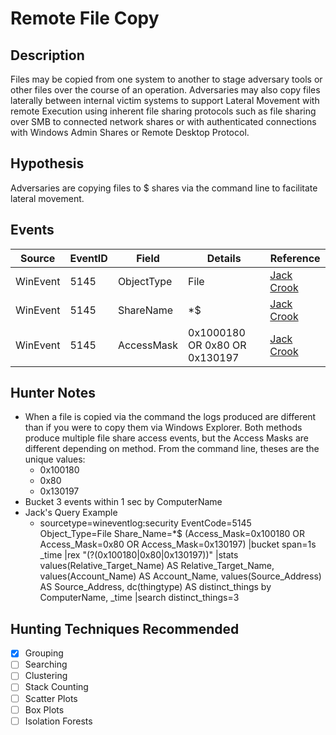 # Remote File Copy
## Description
Files may be copied from one system to another to stage adversary tools or other files over the course of an operation. Adversaries may also copy files laterally between internal victim systems to support Lateral Movement with remote Execution using inherent file sharing protocols such as file sharing over SMB to connected network shares or with authenticated connections with Windows Admin Shares or Remote Desktop Protocol.


## Hypothesis
Adversaries are copying files to $ shares via the command line to facilitate lateral movement.


## Events

| Source | EventID | Field | Details | Reference | 
|--------|---------|-------|---------|-----------| 
| WinEvent | 5145 | ObjectType | File | [Jack Crook](https://t.co/HSykx8LC6V) |
| WinEvent | 5145 | ShareName | *$ | [Jack Crook](https://t.co/HSykx8LC6V) |
| WinEvent | 5145 | AccessMask | 0x1000180 OR 0x80 OR 0x130197 | [Jack Crook](https://t.co/HSykx8LC6V) |


## Hunter Notes
* When a file is copied via the command the logs produced are different than if you were to copy them via Windows Explorer. Both methods produce multiple file share access events, but the Access Masks are different depending on method. From the command line, theses are the unique values:
	* 0x100180
	* 0x80
	* 0x130197
* Bucket 3 events within 1 sec by ComputerName
* Jack's Query Example
	* sourcetype=wineventlog:security EventCode=5145 Object_Type=File Share_Name=*$ (Access_Mask=0x100180 OR Access_Mask=0x80 OR Access_Mask=0x130197) |bucket span=1s _time |rex "(?<thingtype>(0x100180|0x80|0x130197))" |stats values(Relative_Target_Name) AS Relative_Target_Name, values(Account_Name) AS Account_Name, values(Source_Address) AS Source_Address, dc(thingtype) AS distinct_things by ComputerName, _time |search distinct_things=3

	
## Hunting Techniques Recommended

- [x] Grouping
- [ ] Searching
- [ ] Clustering
- [ ] Stack Counting
- [ ] Scatter Plots
- [ ] Box Plots
- [ ] Isolation Forests
